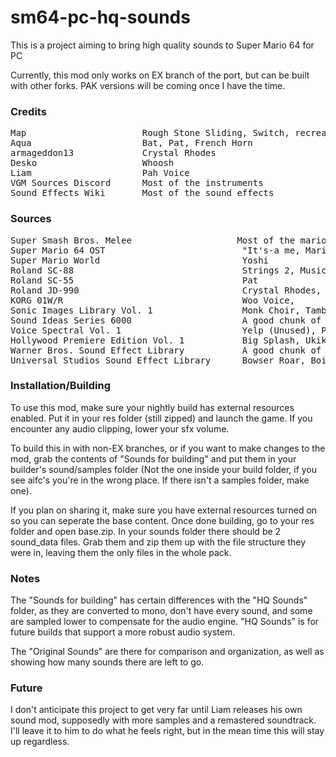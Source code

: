 # sm64-pc-hq-sounds
This is a project aiming to bring high quality sounds to Super Mario 64 for PC

Currently, this mod only works on EX branch of the port, but can be built with other forks. PAK versions will be coming once I have the time.

### Credits


<pre>Map                      Rough Stone Sliding, Switch, recreated Lava, Waterfall 2, Metalcap
Aqua                     Bat, Pat, French Horn
armageddon13             Crystal Rhodes
Desko                    Whoosh
Liam                     Pah Voice
VGM Sources Discord      Most of the instruments
Sound Effects Wiki       Most of the sound effects</pre>


### Sources

<pre>Super Smash Bros. Melee                    Most of the mario voices
Super Mario 64 OST                          "It's-a me, Mario!"
Super Mario World                           Yoshi
Roland SC-88                                Strings 2, Music Box, Glockenspiel
Roland SC-55                                Pat
Roland JD-990                               Crystal Rhodes, Pan Flute
KORG 01W/R                                  Woo Voice, 
Sonic Images Library Vol. 1                 Monk Choir, Tambourine, Steel Drum
Sound Ideas Series 6000                     A good chunk of the sounds
Voice Spectral Vol. 1                       Yelp (Unused), Pah Voice
Hollywood Premiere Edition Vol. 1           Big Splash, Ukiki
Warner Bros. Sound Effect Library           A good chunk of the sounds
Universal Studios Sound Effect Library      Bowser Roar, Boing, Boing (Unused), Box Break</pre>


### Installation/Building

To use this mod, make sure your nightly build has external resources enabled. Put it in your res folder (still zipped) and launch the game. If you encounter any audio clipping, lower your sfx volume.

To build this in with non-EX branches, or if you want to make changes to the mod, grab the contents of "Sounds for building" and put them in your builder's sound/samples folder (Not the one inside your build folder, if you see aifc's you're in the wrong place. If there isn't a samples folder, make one). 

If you plan on sharing it, make sure you have external resources turned on so you can seperate the base content. Once done building, go to your res folder and open base.zip. In your sounds folder there should be 2 sound_data files. Grab them and zip them up with the file structure they were in, leaving them the only files in the whole pack.


### Notes

The "Sounds for building" has certain differences with the "HQ Sounds" folder, as they are converted to mono, don't have every sound, and some are sampled lower to compensate for the audio engine. "HQ Sounds" is for future builds that support a more robust audio system.

The "Original Sounds" are there for comparison and organization, as well as showing how many sounds there are left to go.


### Future

I don't anticipate this project to get very far until Liam releases his own sound mod, supposedly with more samples and a remastered soundtrack. I'll leave it to him to do what he feels right, but in the mean time this will stay up regardless.
